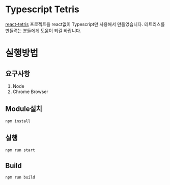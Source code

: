 # Typescript Tetris

[react-tetris][react-tetris-link] 프로젝트을 react없이 Typescript만 사용해서 만들었습니다.
테트리스를 만들려는 분들에게 도움이 되길 바랍니다.

[react-tetris-link]: https://github.com/chvin/react-tetris

# 실행방법

## 요구사항
1. Node
2. Chrome Browser

## Module설치
```
npm install
```

## 실행
```
npm run start
```

## Build
```
npm run build
```